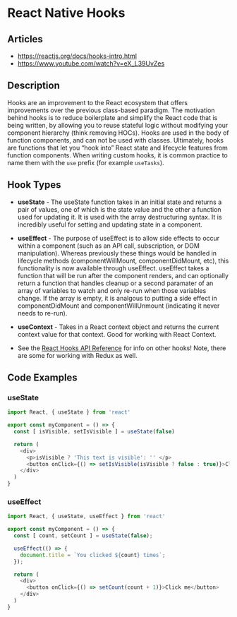 # React Native Hooks

## Articles

- <https://reactjs.org/docs/hooks-intro.html>
- <https://www.youtube.com/watch?v=eX_L39UvZes>

## Description

Hooks are an improvement to the React ecosystem that offers improvements over the previous class-based paradigm. The motivation behind hooks is to reduce boilerplate and simplify the React code that is being written, by allowing you to reuse stateful logic without modifying your component hierarchy (think removing HOCs). Hooks are used in the body of function components, and can not be used with classes. Ultimately, hooks are functions that let you “hook into” React state and lifecycle features from function components. When writing custom hooks, it is common practice to name them with the `use` prefix (for example `useTasks`).

## Hook Types

- **useState** - The useState function takes in an initial state and returns a pair of values, one of which is the state value and the other a function used for updating it. It is used with the array destructuring syntax. It is incredibly useful for setting and updating state in a component.

- **useEffect** - The purpose of useEffect is to allow side effects to occur within a component (such as an API call, subscription, or DOM manipulation). Whereas previously these things would be handled in lifecycle methods (componentWillMount, componentDidMount, etc), this functionality is now available through useEffect. useEffect takes a function that will be run after the component renders, and can optionally return a function that handles cleanup or a second paramater of an array of variables to watch and only re-run when those variables change. If the array is empty, it is analgous to putting a side effect in componentDidMount and componentWillUnmount (indicating it never needs to re-run).

- **useContext** - Takes in a React context object and returns the current context value for that context. Good for working with React Context.

- See the [React Hooks API Reference](https://reactjs.org/docs/hooks-reference.html#usecontext) for info on other hooks! Note, there are some for working with Redux as well.

## Code Examples

### useState

```Javascript
import React, { useState } from 'react'

export const myComponent = () => {
  const [ isVisible, setIsVisible ] = useState(false)

  return (
    <div>
      <p>isVisible ? 'This text is visible': '' </p>
      <button onClick={() => setIsVisible(isVisible ? false : true)}>Click me</button>
    </div>
  )
}
```

### useEffect

```Javascript
import React, { useState, useEffect } from 'react'

export const myComponent = () => {
  const [ count, setCount ] = useState(false);

  useEffect(() => {
    document.title = `You clicked ${count} times`;
  });

  return (
    <div>
      <button onClick={() => setCount(count + 1)}>Click me</button>
    </div>
  )
}
```
